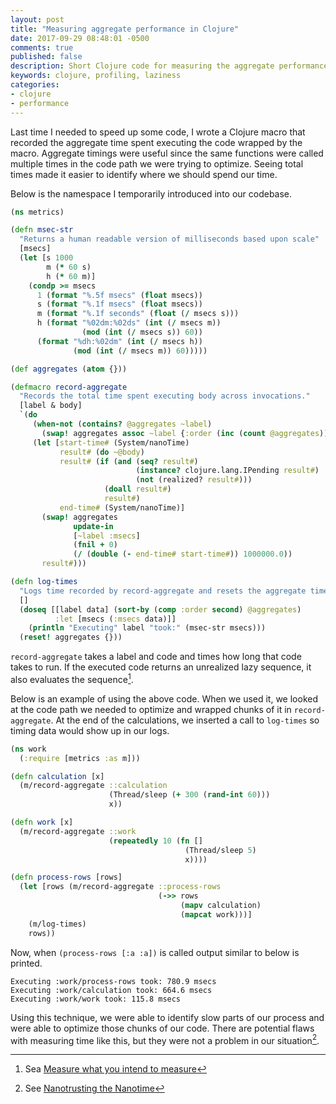 ```yaml
---
layout: post
title: "Measuring aggregate performance in Clojure"
date: 2017-09-29 08:48:01 -0500
comments: true
published: false
description: Short Clojure code for measuring the aggregate performance of chunks of code.
keywords: clojure, profiling, laziness
categories: 
- clojure
- performance
---
```


Last time I needed to speed up some code, I wrote a Clojure macro that recorded the aggregate time spent executing the code wrapped by the macro. Aggregate timings were useful since the same functions were called multiple times in the code path we were trying to optimize. Seeing total times made it easier to identify where we should spend our time.

Below is the namespace I temporarily introduced into our codebase.

```clojure
(ns metrics)

(defn msec-str
  "Returns a human readable version of milliseconds based upon scale"
  [msecs]
  (let [s 1000
        m (* 60 s)
        h (* 60 m)]
    (condp >= msecs
      1 (format "%.5f msecs" (float msecs))
      s (format "%.1f msecs" (float msecs))
      m (format "%.1f seconds" (float (/ msecs s)))
      h (format "%02dm:%02ds" (int (/ msecs m))
                (mod (int (/ msecs s)) 60))
      (format "%dh:%02dm" (int (/ msecs h))
              (mod (int (/ msecs m)) 60)))))

(def aggregates (atom {}))

(defmacro record-aggregate
  "Records the total time spent executing body across invocations."
  [label & body]
  `(do
     (when-not (contains? @aggregates ~label)
       (swap! aggregates assoc ~label {:order (inc (count @aggregates))}))
     (let [start-time# (System/nanoTime)
           result# (do ~@body)
           result# (if (and (seq? result#)
                            (instance? clojure.lang.IPending result#)
                            (not (realized? result#)))
                     (doall result#)
                     result#)
           end-time# (System/nanoTime)]
       (swap! aggregates
              update-in
              [~label :msecs]
              (fnil + 0)
              (/ (double (- end-time# start-time#)) 1000000.0))
       result#)))

(defn log-times
  "Logs time recorded by record-aggregate and resets the aggregate times."
  []
  (doseq [[label data] (sort-by (comp :order second) @aggregates)
          :let [msecs (:msecs data)]]
    (println "Executing" label "took:" (msec-str msecs)))
  (reset! aggregates {}))
```

`record-aggregate` takes a label and code and times how long that code takes to run. If the executed code returns an unrealized lazy sequence, it also evaluates the sequence[^1].

[^1]: Sea [Measure what you intend to measure](/blog/2016/12/31/measure-what-you-intended-to-measure/)

Below is an example of using the above code. When we used it, we looked at the code path we needed to optimize and wrapped chunks of it in `record-aggregate`. At the end of the calculations, we inserted a call to `log-times` so timing data would show up in our logs.


```clojure
(ns work
  (:require [metrics :as m]))

(defn calculation [x]
  (m/record-aggregate ::calculation
                      (Thread/sleep (+ 300 (rand-int 60)))
                      x))

(defn work [x]
  (m/record-aggregate ::work
                      (repeatedly 10 (fn []
                                       (Thread/sleep 5)
                                       x))))

(defn process-rows [rows]
  (let [rows (m/record-aggregate ::process-rows
                                 (->> rows
                                      (mapv calculation)
                                      (mapcat work)))]
    (m/log-times)
    rows))
```

Now, when `(process-rows [:a :a])` is called output similar to below is printed.

```
Executing :work/process-rows took: 780.9 msecs
Executing :work/calculation took: 664.6 msecs
Executing :work/work took: 115.8 msecs
```

Using this technique, we were able to identify slow parts of our process and were able to optimize those chunks of our code. There are potential flaws with measuring time like this, but they were not a problem in our situation[^2].

[^2]:  See [Nanotrusting the Nanotime](https://shipilev.net/blog/2014/nanotrusting-nanotime/)

